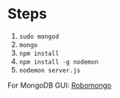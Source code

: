 # Steps

1. `sudo mongod`
2. `mongo`
3. `npm install`
4. `npm install -g nodemon`
5. `nodemon server.js`

For MongoDB GUI: [Robomongo](https://robomongo.org/download)

